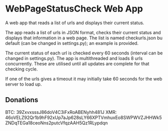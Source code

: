 # WebPageStatusCheck Web App
A web app that reads a list of urls and displays their current status.

The app reads a list of urls in JSON format, checks their current status and displays that information in a web page. The list is named checkurls.json bu default (can be changed in settings.py); an example is provided.

The current status of each url is checked every 60 seconds (interval can be changed in settings.py). The app is multithreaded and loads 8 urls concurrently. These are utilised until all updates are complete for that checking cycle.

If one of the urls gives a timeout it may initially take 60 seconds for the web server to load up. 

## Donations

BTC: 39ZxvxsssJ86doV4C3iFxRoABENyhh481J
XMR: 46oVELZ92Qr1b9hF92xUp7aJp628sLY66XPTVmhuxEo8SWPWVZJHHWk5ZNDqTEGa18ceoNns2putcVfqzAAH5Qz1RLypdqn